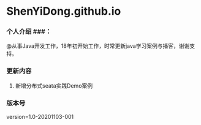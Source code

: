 # ShenYiDong.github.io

### 个人介绍 ###：
@从事Java开发工作，18年初开始工作，时常更新java学习案例与播客，谢谢支持。

### 更新内容 ###
1. 新增分布式seata实践Demo案例

### 版本号 ###
version=1.0-20201103-001
